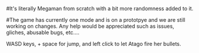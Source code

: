#It's literally Megaman from scratch with a bit more randomness added to it.

#The game has currently one mode and is on a prototpye and we are still working on changes. Any help would be appreciated such as issues, gliches, abusable bugs, etc....

WASD keys, + space for jump, and left click to let Atago fire her bullets.
